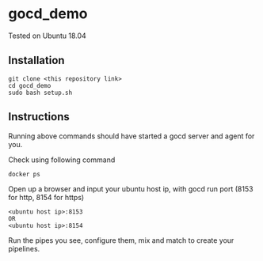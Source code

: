 # gocd_demo

Tested on Ubuntu 18.04

## Installation
```
git clone <this repository link>
cd gocd_demo
sudo bash setup.sh
```

## Instructions

Running above commands should have started a gocd server and agent for you.


Check using following command
```
docker ps
```

Open up a browser and input your ubuntu host ip, with gocd run port (8153 for http, 8154 for https)
```
<ubuntu host ip>:8153
OR
<ubuntu host ip>:8154
```

Run the pipes you see, configure them, mix and match to create your pipelines.
